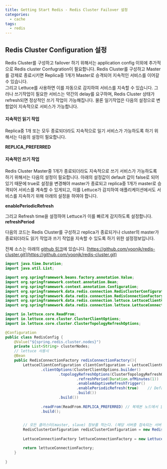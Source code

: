 ```yaml
---
title: Getting Start Redis - Redis Cluster Failover 설정
categories:
  - cache 
tags:
  - redis
---
```


## Redis Cluster Configuration 설정
Redis Cluster를 구성하고 failover 하기 위해서는 application config 이외에 추가적으로  Redis cluster Confugration이 필요합니다.
Redis Cluster를 구성하고 Master를 강제로 종료시키면 Replica중 1개가 Master로 승격되어 지속적인 서비스를 이어갈 수 있습니다.  
그리고 Lettuce를 사용하면 이를 자동으로 감지하여 서비스를 지속할 수 있습니다. 
그러나 쓰기작업이 필요한 서비스는 약간의 delay를 요구하며, Redis Cluster 상태가 refresh되면 정상적인 쓰기 작업이 가능해집니다.
물론 일기작업은 다음의 설정으로 변함없이 지속적으로 서비스가 가능합니다.  
#### 지속적인 읽기 작업
Replica중 1개 또는 모두 종료되더라도 지속적으로 일기 서비스가 가능하도록 하기 위해서는 다음의 설정이 필요합니다.  

__REPLICA_PREFERRED__

#### 지속적인 쓰기 작업
Redis Cluster Master중 1개가 종료되더라도 지속적으로 쓰기 서비스가 가능하도록 하기 위해서는 다음의 설정이 필요합니다.
아래의 설정값이 default 값이 false로 되어 있기 때문에 true로 설정을 변경해야 master가 종료되고 replica중 1개가 master로 승격되어 서비스를 계속할 수 있게되고, 이를 Lettuce가 감지하여 애플리케이션에서도 서비스를 지속하기 위해 아래의 설정을 하여야 합니다.

__enablePeriodicRefresh__

그리고 Refresh time을 설정하여 Lettuce가 이를 빠르게 감지하도록 설정합니다.
__refreshPeriod__

다음의 코드는 Redis Cluster를 구성하고 replica가 종료되거나 cluster의 master가 종료되더라도 읽기 작업과 쓰기 작업을 지속할 수 있도록 하기 위한 설정정보입니다.

전체 소스는 아래의 [github 링크](https://github.com/yoonjk/redis-cluster.git)에 있습니다.
[https://github.com/yoonjk/redis-cluster.git](https://github.com/yoonjk/redis-cluster.git)
```java
import java.time.Duration;
import java.util.List;

import org.springframework.beans.factory.annotation.Value;
import org.springframework.context.annotation.Bean;
import org.springframework.context.annotation.Configuration;
import org.springframework.data.redis.connection.RedisClusterConfiguration;
import org.springframework.data.redis.connection.RedisConnectionFactory;
import org.springframework.data.redis.connection.lettuce.LettuceClientConfiguration;
import org.springframework.data.redis.connection.lettuce.LettuceConnectionFactory;

import io.lettuce.core.ReadFrom;
import io.lettuce.core.cluster.ClusterClientOptions;
import io.lettuce.core.cluster.ClusterTopologyRefreshOptions;

@Configuration
public class RedisConfig {
	@Value("${spring.redis.cluster.nodes}")
	private List<String> clusterNodes;
    // lettuce 사용시
    @Bean
    public RedisConnectionFactory redisConnectionFactory(){
        LettuceClientConfiguration clientConfiguration = LettuceClientConfiguration.builder()
        		.clientOptions(ClusterClientOptions.builder()
        				.topologyRefreshOptions(ClusterTopologyRefreshOptions.builder()
        						.refreshPeriod(Duration.ofMinutes(1))
        						.enableAdaptiveRefreshTrigger()
        						.enablePeriodicRefresh(true)    // Default 가 False
        						.build())
        				.build())
        		
                .readFrom(ReadFrom.REPLICA_PREFERRED) // 복제본 노드에서 읽지 만 사용할 수없는 경우 마스터에서 읽습니다.
                .build();
        

        // 모든 클러스터(master, slave) 정보를 적는다. (해당 서버중 접속되는 서버에서 cluster nodes 명령어를 통해 모든 클러스터 정보를 읽어오기에 다운 됐을 경우를 대비하여 모든 노드 정보를 적어두는편이 좋다.)
        RedisClusterConfiguration redisClusterConfiguration = new RedisClusterConfiguration(clusterNodes);
        
        LettuceConnectionFactory lettuceConnectionFactory = new LettuceConnectionFactory(redisClusterConfiguration, clientConfiguration);

        return lettuceConnectionFactory;
    }
        
}
```
